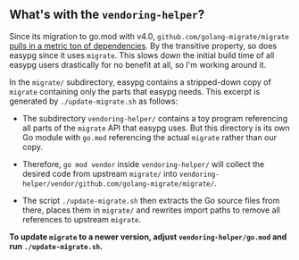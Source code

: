 ## What's with the `vendoring-helper`?

Since its migration to go.mod with v4.0, `github.com/golang-migrate/migrate`
[pulls in a metric ton of dependencies][migrate-issue]. By the transitive
property, so does easypg since it uses `migrate`. This slows down the initial
build time of all easypg users drastically for no benefit at all, so I'm working
around it.

In the `migrate/` subdirectory, easypg contains a stripped-down copy of `migrate`
containing only the parts that easypg needs. This excerpt is generated by
`./update-migrate.sh` as follows:

- The subdirectory `vendoring-helper/` contains a toy program referencing all
  parts of the `migrate` API that easypg uses. But this directory is its own Go
  module with `go.mod` referencing the actual `migrate` rather than our copy.

- Therefore, `go mod vendor` inside `vendoring-helper/` will collect the desired
  code from upstream `migrate/` into
  `vendoring-helper/vendor/github.com/golang-migrate/migrate/`.

- The script `./update-migrate.sh` then extracts the Go source files from there,
  places them in `migrate/` and rewrites import paths to remove all references
  to upstream `migrate`.

**To update `migrate` to a newer version, adjust `vendoring-helper/go.mod` and
run `./update-migrate.sh`.**

[migrate-issue]: https://github.com/golang-migrate/migrate/issues/174
